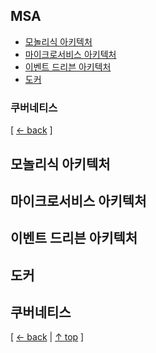 ## MSA
- [모놀리식 아키텍처](#모놀리식-아키텍처)
- [마이크로서비스 아키텍처](#마이크로서비스-아키텍처)
- [이벤트 드리븐 아키텍처](#이벤트-드리븐-아키텍처)
- [도커](#도커)

### 쿠버네티스
[ [← back](https://github.com/cholnh/study-cs#-MSA-) ]

## 모놀리식 아키텍처

## 마이크로서비스 아키텍처

## 이벤트 드리븐 아키텍처

## 도커

## 쿠버네티스

[ [← back](https://github.com/cholnh/study-cs#-MSA-) | [↑ top](https://github.com/cholnh/study-cs/blob/main/post/question/msa/index.md#MSA) ]
